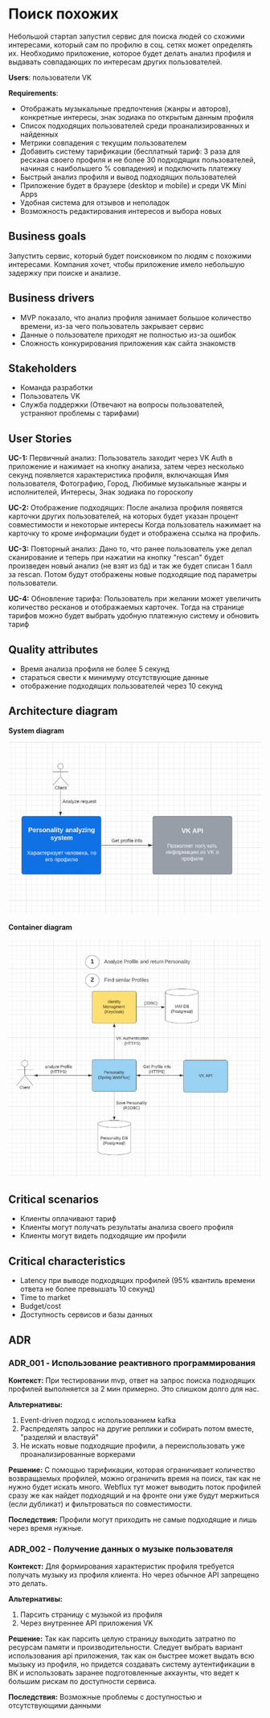 # Поиск похожих

Небольшой стартап запустил сервис для поиска людей со схожими интересами,
который сам по профилю в соц. сетях может определять их. Необходимо приложение,
которое будет делать анализ профиля и выдавать совпадающих по интересам других пользователей.

**Users**: пользователи VK

**Requirements**:

* Отображать музыкальные предпочтения (жанры и авторов), конкретные интересы, знак зодиака по открытым данным профиля
* Список подходящих пользователей среди проанализированных и найденных
* Метрики совпадения с текущим пользователем
* Добавить систему тарификации (бесплатный тариф: 3 раза для рескана своего профиля и не более 30 подходящих
  пользователей, начиная с
  наибольшего % совпадения) и подключить платежку
* Быстрый анализ профиля и вывод подходящих пользователей
* Приложение будет в браузере (desktop и mobile) и среди VK Mini Apps
* Удобная система для отзывов и неполадок
* Возможность редактирования интересов и выбора новых

## Business goals

Запустить сервис, который будет поисковиком по людям с похожими интересами.
Компания хочет, чтобы приложение имело небольшую задержку при поиске и анализе.

## Business drivers

* MVP показало, что анализ профиля занимает большое количество времени, из-за чего пользователь закрывает сервис
* Данные о пользователе приходят не полностью из-за ошибок
* Сложность конкурирования приложения как сайта знакомств

## Stakeholders

* Команда разработки
* Пользователь VK
* Служба поддержки (Отвечают на вопросы пользователей, устраняют проблемы с тарифами)

## User Stories

**UC-1:** Первичный анализ:
Пользователь заходит через VK Auth в приложение и нажимает на кнопку анализа, затем через несколько секунд появляется
характеристика профиля, включающая Имя пользователя, Фотографию, Город, Любимые музыкальные жанры и исполнителей,
Интересы, Знак зодиака по гороскопу

**UC-2:** Отображение подходящих:
После анализа профиля появятся карточки других пользователей, на которых будет указан процент совместимости и некоторые
интересы
Когда пользователь нажимает на карточку то кроме информации будет и отображена ссылка на профиль.

**UC-3:** Повторный анализ:
Дано то, что ранее пользователь уже делал сканирование и теперь при нажатии на кнопку "rescan" будет произведен новый
анализ (не взят из бд) и так же будет списан 1 балл за rescan. Потом будут отображены новые подходящие под параметры
пользователи.

**UC-4:** Обновление тарифа:
Пользователь при желании может увеличить количество ресканов и отображаемых карточек.
Тогда на странице тарифов можно будет выбрать удобную платежную систему и обновить тариф

## Quality attributes

* Время анализа профиля не более 5 секунд
* стараться свести к минимуму отсутствующие данные
* отображение подходящих пользователей через 10 секунд

## Architecture diagram

**System diagram**

![Image](./system_diagram.png "System diagram")

**Container diagram**

![Image](./container_diagram.png "Container diagram")

## Critical scenarios

* Клиенты оплачивают тариф
* Клиенты могут получать результаты анализа своего профиля
* Клиенты могут видеть подходящие им профили

## Critical characteristics

* Latency при выводе подходящих профилей (95% квантиль времени ответа не более превышать 10 секунд)
* Time to market
* Budget/cost
* Доступность сервисов и базы данных

## ADR

### ADR_001 - Использование реактивного программирования

**Контекст:** При тестировании mvp, ответ на запрос поиска подходящих профилей выполняется за 2 мин примерно.
Это слишком долго для нас.

**Альтернативы:**

1) Event-driven подход с использованием kafka
2) Распределять запрос на другие реплики и собирать потом вместе, "разделяй и властвуй"
3) Не искать новые подходящие профили, а переиспользовать уже проанализированные воркерами

**Решение:**
С помощью тарификации, которая ограничивает количество возвращаемых профилей, можно ограничить время на поиск,
так как не нужно будет искать много. Webflux тут может выводить поток профилей сразу же как найдет подходящий
и на фронте они уже будут мержиться (если дубликат) и фильтроваться по совместимости.

**Последствия:**
Профили могут приходить не самые подходящие и лишь через время нужные.

### ADR_002 - Получение данных о музыке пользователя

**Контекст:** Для формирования характеристик профиля требуется получать музыку из профиля клиента.
Но через обычное API запрещено это делать.

**Альтернативы:**

1) Парсить страницу с музыкой из профиля
2) Через внутреннее API приложения VK

**Решение:**
Так как парсить целую страницу выходить затратно по ресурсам памяти и производительности. Следует выбрать вариант
использования api приложения, так как он быстрее может выдать всю мызыку из профиля, но придется создавать систему аутентификации в ВК и использовать заранее подготовленные
аккаунты, что ведет к большим рискам по доступности сервиса.

**Последствия:**
Возможные проблемы с доступностью и отсутствующими данными